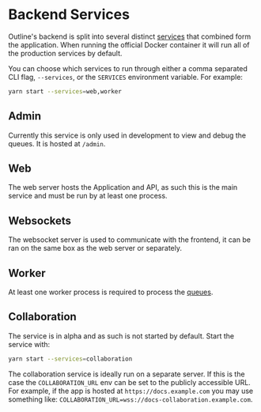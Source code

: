 # Backend Services

Outline's backend is split into several distinct [services](../server/services)
that combined form the application. When running the official Docker container
it will run all of the production services by default.

You can choose which services to run through either a comma separated CLI flag,
`--services`, or the `SERVICES` environment variable. For example:

```bash
yarn start --services=web,worker
```

## Admin

Currently this service is only used in development to view and debug the queues.
It is hosted at `/admin`.

## Web

The web server hosts the Application and API, as such this is the main service
and must be run by at least one process.

## Websockets

The websocket server is used to communicate with the frontend, it can be ran on
the same box as the web server or separately.

## Worker

At least one worker process is required to process the [queues](../server/queues).

## Collaboration

The service is in alpha and as such is not started by default. Start the service with:

```bash
yarn start --services=collaboration
```

The collaboration service is ideally run on a separate server. If this is the
case the `COLLABORATION_URL` env can be set to the publicly accessible URL. For
example, if the app is hosted at `https://docs.example.com` you may use something
like: `COLLABORATION_URL=wss://docs-collaboration.example.com`.
